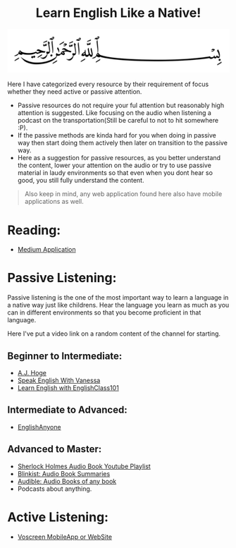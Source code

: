 <h1 align="center">Learn English Like a Native!</h1>

![](start_of_everything.png)

Here I have categorized every resource by their requirement of focus whether they need active or passive attention.
 * Passive resources do not require your ful attention but reasonably high attention is suggested. Like focusing on the audio when listening a podcast on the transportation(Still be careful to not to hit somewhere :P).
 * If the passive methods are kinda hard for you when doing in passive way then start doing them actively then later on transition to the passive way.
 * Here as a suggestion for passive resources, as you better understand the content, lower your attention on the audio or try to use passive material in laudy environments so that even when you dont hear so good, you still fully understand the content.

> Also keep in mind, any web application found here also have mobile applications as well.

# Reading:
* [Medium Application](https://medium.com/)

# Passive Listening: 
Passive listening is the one of the most important way to learn a language in a native way just like childrens. Hear the language you learn as much as you can in different environments so that you become proficient in that language. 

Here I've put a video link on a random content of the channel for starting.

## Beginner to Intermediate:
* [A.J. Hoge](https://www.youtube.com/watch?v=oQRXMK0wk3M)
* [Speak English With Vanessa](https://www.youtube.com/watch?v=lhFU5H5KPFE)
* [Learn English with EnglishClass101](https://www.youtube.com/watch?v=QTJ02h7uiXs)

## Intermediate to Advanced:
* [EnglishAnyone](https://www.youtube.com/playlist?list=PL2kbn2ZkwlUsQa2R23nfQkHqsyNMCk7rL)

## Advanced to Master:
* [Sherlock Holmes Audio Book Youtube Playlist](https://www.youtube.com/playlist?list=PLtvR3WxcinCrssK4rbVTOiWQqfsEYG6yB)
* [<Paid>Blinkist: Audio Book Summaries](https://www.blinkist.com/)
* [Audible: Audio Books of any book](https://www.audible.com/)
* Podcasts about anything.

# Active Listening:
* [Voscreen MobileApp or WebSite](https://www.voscreen.com/)


